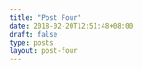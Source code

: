 ```yaml
---
title: "Post Four"
date: 2018-02-20T12:51:48+08:00
draft: false
type: posts
layout: post-four
---
```

